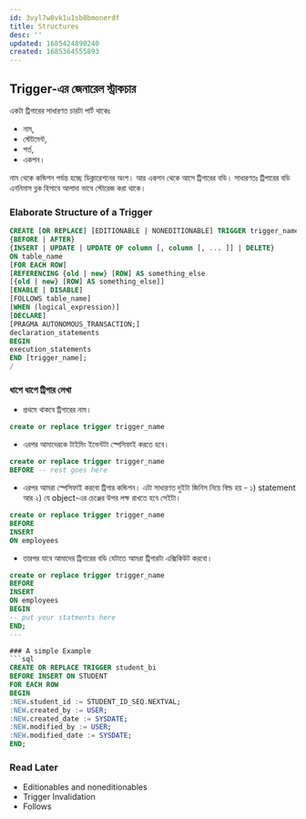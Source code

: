 ```yaml
---
id: 3vyl7w8vk1u1sb8bmonerdf
title: Structures
desc: ''
updated: 1685424890240
created: 1685364555893
---
```

## Trigger-এর জেনারেল স্ট্রাকচার
একটা ট্রিগারের সাধারণত চারটা পার্ট থাকেঃ

* নাম, 
* স্টেটমেন্ট,
* শর্ত, 
* একশন।

নাম থেকে কন্ডিশন পর্যন্ত হচ্ছে ডিক্লারেশনের অংশ। আর একশন থেকে আসে ট্রিগারের বডি। সাধারণতঃ ট্রিগারের বডি এননিমাস ব্লক হিসাবে আলাদা ভাবে স্টোরেজ করা থাকে।


### Elaborate Structure of a Trigger
```sql
CREATE [OR REPLACE] [EDITIONABLE | NONEDITIONABLE] TRIGGER trigger_name
{BEFORE | AFTER}
{INSERT | UPDATE | UPDATE OF column [, column [, ... ]] | DELETE}
ON table_name
[FOR EACH ROW]
[REFERENCING {old | new} [ROW] AS something_else
[{old | new} [ROW] AS something_else]]
[ENABLE | DISABLE]
[FOLLOWS table_name]
[WHEN (logical_expression)]
[DECLARE]
[PRAGMA AUTONOMOUS_TRANSACTION;]
declaration_statements
BEGIN
execution_statements
END [trigger_name];
/

```

### ধাপে ধাপে ট্রিগার লেখা
* প্রথমে থাকবে ট্রিগারের নাম।
```sql
create or replace trigger trigger_name
```

* এরপর আমাদেরকে টাইমিং ইভেন্টটা স্পেসিফাই করতে হবে।
```sql
create or replace trigger trigger_name
BEFORE -- rest goes here
```

* এরপর আমরা স্পেসিফাই করবো ট্রিগার কন্ডিশন। এটা সাধারণত দুইটা জিনিস নিয়ে বিল্ড হয় - ১) statement আর ২) যে object-এর চেঞ্জের উপর লক্ষ রাখতে হবে সেইটা। 

```sql
create or replace trigger trigger_name
BEFORE 
INSERT 
ON employees
```
* তারপর যাবে আমাদের ট্রিগারের বডি যেটাতে আমরা ট্রিগারটা এক্সিকিউট করবো।
```sql
create or replace trigger trigger_name
BEFORE 
INSERT 
ON employees
BEGIN
-- put your statments here
END;
---

### A simple Example
```sql
CREATE OR REPLACE TRIGGER student_bi
BEFORE INSERT ON STUDENT
FOR EACH ROW
BEGIN
:NEW.student_id := STUDENT_ID_SEQ.NEXTVAL;
:NEW.created_by := USER;
:NEW.created_date := SYSDATE;
:NEW.modified_by := USER;
:NEW.modified_date := SYSDATE;
END;
```



### Read Later 
* Editionables and noneditionables
* Trigger Invalidation
* Follows